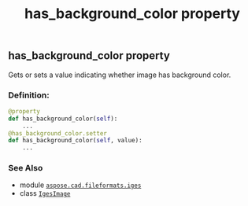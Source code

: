 ﻿---
title: has_background_color property
second_title: Aspose.CAD for Python via .NET API References
description: 
type: docs
weight: 160
url: /aspose.cad.fileformats.iges/igesimage/has_background_color/
is_root: false
---

## has_background_color property


Gets or sets a value indicating whether image has background color.
### Definition:
```python
@property
def has_background_color(self):
    ...
@has_background_color.setter
def has_background_color(self, value):
    ...
```

### See Also
* module [`aspose.cad.fileformats.iges`](../../)
* class [`IgesImage`](/cad/python-net/aspose.cad.fileformats.iges/igesimage)
